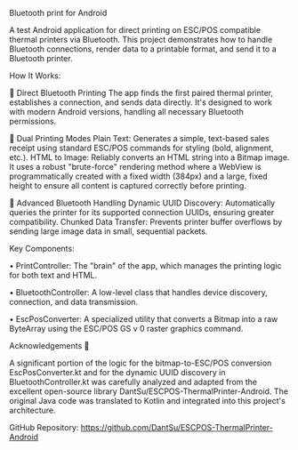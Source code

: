 Bluetooth print for Android

A test Android application for direct printing on ESC/POS compatible thermal printers via Bluetooth. This project demonstrates how to handle Bluetooth connections, render data to a printable format, and send it to a Bluetooth printer. 


How It Works:
  
  🔹 Direct Bluetooth Printing
    The app finds the first paired thermal printer, establishes a connection, and sends data directly. It's designed to work with modern Android versions, handling all necessary Bluetooth permissions. 
  
  🔹 Dual Printing Modes
    Plain Text: Generates a simple, text-based sales receipt using standard ESC/POS commands for styling (bold, alignment, etc.).
    HTML to Image: Reliably converts an HTML string into a Bitmap image. It uses a robust "brute-force" rendering method where a WebView is programmatically created with a fixed width (384px) and a large, fixed height to ensure all content is captured correctly before printing.
  
  🔹 Advanced Bluetooth Handling
    Dynamic UUID Discovery: Automatically queries the printer for its supported connection UUIDs, ensuring greater compatibility. 
    Chunked Data Transfer: Prevents printer buffer overflows by sending large image data in small, sequential packets. 


Key Components:
  
  • PrintController: The "brain" of the app, which manages the printing logic for both text and HTML.
 
  • BluetoothController: A low-level class that handles device discovery, connection, and data transmission.
 
  • EscPosConverter: A specialized utility that converts a Bitmap into a raw ByteArray using the ESC/POS GS v 0 raster graphics command.

Acknowledgements 🙏

A significant portion of the logic for the bitmap-to-ESC/POS conversion EscPosConverter.kt and for the dynamic UUID discovery in BluetoothController.kt was carefully analyzed and adapted from the excellent open-source library DantSu/ESCPOS-ThermalPrinter-Android. The original Java code was translated to Kotlin and integrated into this project's architecture. 


GitHub Repository: https://github.com/DantSu/ESCPOS-ThermalPrinter-Android

